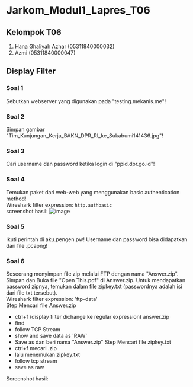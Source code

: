 # Jarkom_Modul1_Lapres_T06

## Kelompok T06
1. Hana Ghaliyah Azhar  (05311840000032)
2. Azmi                 (05311840000047)

## Display Filter
### Soal 1
Sebutkan webserver yang digunakan pada "testing.mekanis.me"!

### Soal 2
Simpan gambar "Tim_Kunjungan_Kerja_BAKN_DPR_RI_ke_Sukabumi141436.jpg"!

### Soal 3
Cari username dan password ketika login di "ppid.dpr.go.id"!

### Soal 4
Temukan paket dari web-web yang menggunakan basic authentication method! <br>
Wireshark filter expression: `http.authbasic` <br>
screenshot hasil:
![image](https://user-images.githubusercontent.com/26424136/96061525-a8e32b80-0ebd-11eb-94eb-2eee925aaf73.png)

### Soal 5
Ikuti perintah di aku.pengen.pw! Username dan password bisa didapatkan dari file .pcapng!

### Soal 6
Seseorang menyimpan file zip melalui FTP dengan nama "Answer.zip". Simpan dan Buka file "Open This.pdf" di Answer.zip. Untuk mendapatkan password zipnya, temukan dalam file zipkey.txt (passwordnya adalah isi dari file txt tersebut). <br>
Wireshark filter expression: 'ftp-data' <br>
Step Mencari file Answer.zip
- ctrl+f (display filter dichange ke regular expression) answer.zip
- find
- follow TCP Stream
- show and save data as 'RAW' 
- Save as dan beri nama "Answer.zip"
Step Mencari file zipkey.txt
- ctrl+f mecari .zip
- lalu menemukan zipkey.txt 
- follow tcp stream
- save as raw

Screenshot hasil:






